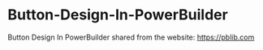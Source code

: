 # Button-Design-In-PowerBuilder
Button Design In PowerBuilder
shared from the website: https://pblib.com
